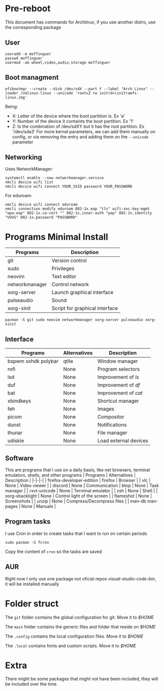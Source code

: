 # Pre-reboot
This document has commands for Archlinux, if you use another distro, use the corresponding package
## User
```
useradd -m moffinguer
passwd moffinguer
usermod -aG wheel,video,audio,storage moffinguer
```
## Boot managment
```
efibootmgr --create --disk /dev/sdX --part Y --label "Arch Linux" --loader /vmlinuz-linux --unicode 'root=Z rw initrd=\initramfs-linux.img'
```
Being:
- X: Letter of the device where the boot partition is. Ex 'a'
- Y: Number of the device it containts the boot partition. Ex '1'
- Z: Is the combination of /dev/sdXY but it has the root partition. Ex '/dev/sda3'
For more kernel parameters, we can add them manually on config, or via removing the entry and adding them on the `--unicode` parameter
## Networking
Uses NetworkManager:
```
systemctl enable --now networkmanager.service
nmcli device wifi list
nmcli device wifi connect YOUR_SSID password YOUR_PASSWORD
```
For eduroam:
```
nmcli device wifi connect eduroam
nmcli connection modify eduroam 802-1x.eap "tls" wifi-sec.key-mgmt "wpa-eap" 802-1x.ca-cert "" 802-1x.inner-auth "pap" 802-1x.identity "UVUS" 802-1x.password "PASSWORD"
```
# Programs Minimal Install
| Programs | Description |
|-|-|
| git | Version control |
| sudo | Privileges |
| neovim | Text editor |
| networkmanager | Control network |
| xorg-server| Launch graphical interface |
| pulseaudio | Sound |
| xorg-xinit | Script for graphical interface |
```
pacman -S git sudo neovim networkmanager xorg-server pulseaudio xorg-xinit
```

## Interface
| Programs | Alternatives | Description | 
|-|-|-| 
| bspwm sxhdk polybar | qtile | Window manager |
| rofi | None | Program selectors |
| lsd | None | Improvement of _ls_ |
| duf | None | Improvement of _df_ |
| bat | None | Improvement of _cat_ |
| xbindkeys | None | Shortcut manager |
| feh | None | Images |
| picom | None | Compositor |
| dunst | None | Notifications |
| thunar | None | File manager |
| udiskie | None | Load external devices |
## Software
This are programs that I use on a daily basis, like net browsers, terminal emulators, shells, and other programs
| Programs | Alternatives | Description |
|-|-|-|
| firefox-developer-edition | firefox | Browser |
| vlc | None | Video viewer |
| discord | None | Communication
| btop | None | Task manager |
| rxvt-unicode | None | Terminal emulator |
| zsh | None | Shell |
| xorg-xbacklight | None | Control light of the screen |
| flameshot | None | Screenshots |
| unzip | None | Compress/Decompress files |
| man-db man-pages | None | Manuals |
## Program tasks
I use Cron in order to create tasks that I want to run on certain periods
```
sudo pacman -S fcron
```
Copy the content of `cron` so the tasks are saved

## AUR
Right now I only use one package not oficial repos *visual-studio-code-bin*, it will be installed manually

# Folder struct
The `git` folder contains the global configuration for git. Move it to *$HOME*

The `main` folder contains the generic files and folder that reside on *$HOME*

The `.config` contains the local configuration files. Move it to *$HOME*

The `.local` contains fonts and custom scripts. Move it to *$HOME*

# Extra
There might be some packages that might not have been included, they will be included over the time.
